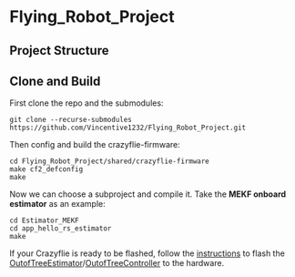 # Flying_Robot_Project

## Project Structure


## Clone and Build
First clone the repo and the submodules:
```
git clone --recurse-submodules https://github.com/Vincentive1232/Flying_Robot_Project.git
```

Then config and build the crazyflie-firmware:
```
cd Flying_Robot_Project/shared/crazyflie-firmware
make cf2_defconfig
make
```

Now we can choose a subproject and compile it. Take the **MEKF onboard estimator** as an example:
```
cd Estimator_MEKF
cd app_hello_rs_estimator
make
```

If your Crazyflie is ready to be flashed, follow the [instructions](https://github.com/bitcraze/crazyflie-firmware/blob/master/docs/building-and-flashing/build.md) to flash the [OutofTreeEstimator](https://github.com/Vincentive1232/Flying_Robot_Project/tree/master/Geometric_Controller/app_hello_rs_math)/[OutofTreeController](https://github.com/Vincentive1232/Flying_Robot_Project/tree/master/Estimator_MEKF/app_hello_rs_estimator) to the hardware.